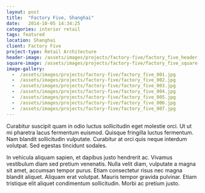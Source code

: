 ```yaml
---
layout: post
title:  "Factory Five, Shanghai"
date:   2014-10-05 14:34:25
categories: interior retail
tags: featured
location: Shanghai 
client: Factory Five
project-type: Retail Architecture
header-image: /assets/images/projects/factory-five/factory_five_header.jpg
square-image: /assets/images/projects/factory-five/factory_five_square-2.jpg
image-gallery:
  -  /assets/images/projects/factory-five/factory_five_001.jpg
  -  /assets/images/projects/factory-five/factory_five_002.jpg
  -  /assets/images/projects/factory-five/factory_five_003.jpg
  -  /assets/images/projects/factory-five/factory_five_004.jpg
  -  /assets/images/projects/factory-five/factory_five_005.jpg
  -  /assets/images/projects/factory-five/factory_five_006.jpg
  -  /assets/images/projects/factory-five/factory_five_007.jpg
---
```

Curabitur suscipit quam in odio luctus sollicitudin eget molestie orci. Ut ut mi pharetra lacus fermentum euismod. Quisque fringilla luctus fermentum. Nam blandit sollicitudin vulputate. Curabitur at orci quis neque interdum volutpat. Sed egestas tincidunt sodales.

In vehicula aliquam sapien, et dapibus justo hendrerit ac. Vivamus vestibulum diam sed pretium venenatis. Nulla velit diam, vulputate a magna sit amet, accumsan tempor purus. Etiam consectetur risus nec magna blandit aliquet. Aliquam erat volutpat. Mauris tempor gravida pulvinar. Etiam tristique elit aliquet condimentum sollicitudin. Morbi ac pretium justo.